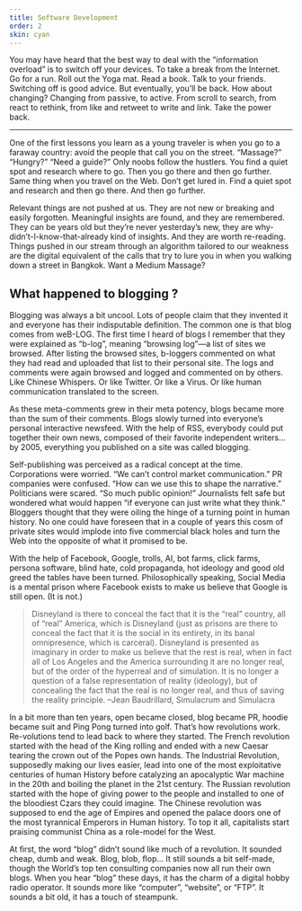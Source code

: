```yaml
---
title: Software Development
order: 2
skin: cyan
---
```


You may have heard that the best way to deal with the “information overload” is to switch off your devices. To take a break from the Internet. Go for a run. Roll out the Yoga mat. Read a book. Talk to your friends. Switching off is good advice. But eventually, you’ll be back. How about changing? Changing from passive, to active. From scroll to search, from react to rethink, from like and retweet to write and link. Take the power back.

---

One of the first lessons you learn as a young traveler is when you go to a faraway country: avoid the people that call you on the street. “Massage?” “Hungry?” “Need a guide?” Only noobs follow the hustlers. You find a quiet spot and research where to go. Then you go there and then go further. Same thing when you travel on the Web. Don’t get lured in. Find a quiet spot and research and then go there. And then go further.

Relevant things are not pushed at us. They are not new or breaking and easily forgotten. Meaningful insights are found, and they are remembered. They can be years old but they’re never yesterday’s new, they are why-didn’t-I-know-that-already kind of insights. And they are worth re-reading. Things pushed in our stream through an algorithm tailored to our weakness are the digital equivalent of the calls that try to lure you in when you walking down a street in Bangkok. Want a Medium Massage?

## What happened to blogging ?

Blogging was always a bit uncool. Lots of people claim that they invented it and everyone has their indisputable definition. The common one is that blog comes from weB-LOG. The first time I heard of blogs I remember that they were explained as “b-log”, meaning “browsing log”—a list of sites we browsed. After listing the browsed sites, b-loggers commented on what they had read and uploaded that list to their personal site. The logs and comments were again browsed and logged and commented on by others. Like Chinese Whispers. Or like Twitter. Or like a Virus. Or like human communication translated to the screen.

As these meta-comments grew in their meta potency, blogs became more than the sum of their comments. Blogs slowly turned into everyone’s personal interactive newsfeed. With the help of RSS, everybody could put together their own news, composed of their favorite independent writers… by 2005, everything you published on a site was called blogging.

Self-publishing was perceived as a radical concept at the time. Corporations were worried. “We can’t control market communication.” PR companies were confused. “How can we use this to shape the narrative.” Politicians were scared. “So much public opinion!” Journalists felt safe but wondered what would happen “if everyone can just write what they think.” Bloggers thought that they were oiling the hinge of a turning point in human history. No one could have foreseen that in a couple of years this cosm of private sites would implode into five commercial black holes and turn the Web into the opposite of what it promised to be.

With the help of Facebook, Google, trolls, AI, bot farms, click farms, persona software, blind hate, cold propaganda, hot ideology and good old greed the tables have been turned. Philosophically speaking, Social Media is a mental prison where Facebook exists to make us believe that Google is still open. (It is not.)

> Disneyland is there to conceal the fact that it is the “real” country, all of “real” America, which is Disneyland (just as prisons are there to conceal the fact that it is the social in its entirety, in its banal omnipresence, which is carceral). Disneyland is presented as imaginary in order to make us believe that the rest is real, when in fact all of Los Angeles and the America surrounding it are no longer real, but of the order of the hyperreal and of simulation. It is no longer a question of a false representation of reality (ideology), but of concealing the fact that the real is no longer real, and thus of saving the reality principle. –Jean Baudrillard, Simulacrum and Simulacra

In a bit more than ten years, open became closed, blog became PR, hoodie became suit and Ping Pong turned into golf. That’s how revolutions work. Re-volutions tend to lead back to where they started. The French revolution started with the head of the King rolling and ended with a new Caesar tearing the crown out of the Popes own hands. The Industrial Revolution, supposedly making our lives easier, lead into one of the most exploitative centuries of human History before catalyzing an apocalyptic War machine in the 20th and boiling the planet in the 21st century. The Russian revolution started with the hope of giving power to the people and installed to one of the bloodiest Czars they could imagine. The Chinese revolution was supposed to end the age of Empires and opened the palace doors one of the most tyrannical Emperors in Human history. To top it all, capitalists start praising communist China as a role-model for the West.

At first, the word “blog” didn’t sound like much of a revolution. It sounded cheap, dumb and weak. Blog, blob, flop… It still sounds a bit self-made, though the World’s top ten consulting companies now all run their own blogs. When you hear “blog” these days, it has the charm of a digital hobby radio operator. It sounds more like “computer”, “website”, or “FTP”. It sounds a bit old, it has a touch of steampunk.